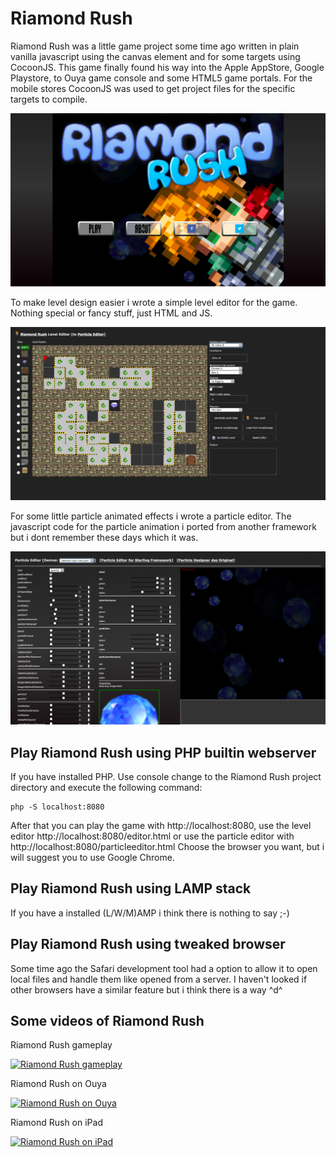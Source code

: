 # Riamond Rush

Riamond Rush was a little game project some time ago written in plain vanilla javascript using the canvas element and for some targets using CocoonJS. This game finally found his way into the Apple AppStore, Google Playstore, to Ouya game console and some HTML5 game portals.
For the mobile stores CocoonJS was used to get project files for the specific targets to compile.

![Riamond Rush start screen](screens/riamond-rush-game.png)

To make level design easier i wrote a simple level editor for the game. Nothing special or fancy stuff, just HTML and JS.

![Riamond Rush level editor](screens/riamond-rush-level-editor.png)

For some little particle animated effects i wrote a particle editor. The javascript code for the particle animation i ported from another framework but i dont remember these days which it was.

![Riamond Rush particle editor](screens/riamond-rush-particle-editor.png)

## Play Riamond Rush using PHP builtin webserver
If you have installed PHP. Use console change to the Riamond Rush project directory and execute the following command:
```
php -S localhost:8080
```

After that you can play the game with http://localhost:8080, use the level editor http://localhost:8080/editor.html or use the particle editor with http://localhost:8080/particleeditor.html
Choose the browser you want, but i will suggest you to use Google Chrome.

## Play Riamond Rush using LAMP stack

If you have a installed (L/W/M)AMP i think there is nothing to say ;-)

## Play Riamond Rush using tweaked browser

Some time ago the Safari development tool had a option to allow it to open local files and handle them like opened from a server. I haven't looked if other browsers have a similar feature but i think there is a way ^d^

## Some videos of Riamond Rush

Riamond Rush gameplay

[![Riamond Rush gameplay](https://img.youtube.com/vi/DCGrNzqN78M/0.jpg)](https://www.youtube.com/watch?v=DCGrNzqN78M)

Riamond Rush on Ouya

[![Riamond Rush on Ouya](https://img.youtube.com/vi/YTEdCJPEG8o/0.jpg)](https://www.youtube.com/watch?v=YTEdCJPEG8o)

Riamond Rush on iPad

[![Riamond Rush on iPad](https://img.youtube.com/vi/uBxemqIBkJc/0.jpg)](https://www.youtube.com/watch?v=uBxemqIBkJc)
